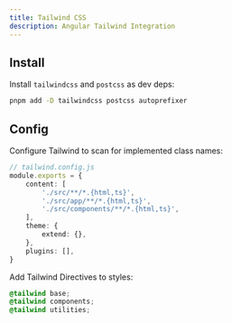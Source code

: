 ```yaml
---
title: Tailwind CSS
description: Angular Tailwind Integration
---
```


## Install

Install `tailwindcss` and `postcss` as dev deps:

```bash
pnpm add -D tailwindcss postcss autoprefixer
```

## Config

Configure Tailwind to scan for implemented class names:

```ts
// tailwind.config.js
module.exports = {
    content: [
        './src/**/*.{html,ts}',
        './src/app/**/*.{html,ts}',
        './src/components/**/*.{html,ts}',
    ],
    theme: {
        extend: {},
    },
    plugins: [],
}
```

Add Tailwind Directives to styles:

```css
@tailwind base;
@tailwind components;
@tailwind utilities;
```


